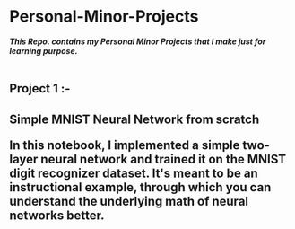 <h1><b>Personal-Minor-Projects</b></h1>
<b><i>This Repo. contains my Personal Minor Projects that I make just for learning purpose.</i></b>
<br>
<br>
<h2>Project 1 :- <h2/>
<b>Simple MNIST Neural Network from scratch</b>
<p>In this notebook, I implemented a simple two-layer neural network and trained it on the MNIST digit recognizer dataset. It's meant to be an instructional example, through which you can understand the underlying math of neural networks better.</p>

